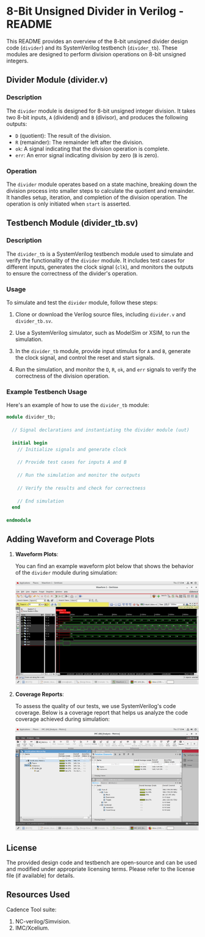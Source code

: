 # 8-Bit Unsigned Divider in Verilog - README

This README provides an overview of the 8-bit unsigned divider design code (`divider`) and its SystemVerilog testbench (`divider_tb`). These modules are designed to perform division operations on 8-bit unsigned integers.

## Divider Module (divider.v)

### Description

The `divider` module is designed for 8-bit unsigned integer division. It takes two 8-bit inputs, `A` (dividend) and `B` (divisor), and produces the following outputs:

- `D` (quotient): The result of the division.
- `R` (remainder): The remainder left after the division.
- `ok`: A signal indicating that the division operation is complete.
- `err`: An error signal indicating division by zero (`B` is zero).

### Operation

The `divider` module operates based on a state machine, breaking down the division process into smaller steps to calculate the quotient and remainder. It handles setup, iteration, and completion of the division operation. The operation is only initiated when `start` is asserted.

## Testbench Module (divider_tb.sv)

### Description

The `divider_tb` is a SystemVerilog testbench module used to simulate and verify the functionality of the `divider` module. It includes test cases for different inputs, generates the clock signal (`clk`), and monitors the outputs to ensure the correctness of the divider's operation.

### Usage

To simulate and test the `divider` module, follow these steps:

1. Clone or download the Verilog source files, including `divider.v` and `divider_tb.sv`.

2. Use a SystemVerilog simulator, such as ModelSim or XSIM, to run the simulation.

3. In the `divider_tb` module, provide input stimulus for `A` and `B`, generate the clock signal, and control the reset and start signals.

4. Run the simulation, and monitor the `D`, `R`, `ok`, and `err` signals to verify the correctness of the division operation.

### Example Testbench Usage

Here's an example of how to use the `divider_tb` module:

```systemverilog
module divider_tb;

  // Signal declarations and instantiating the divider module (uut)

  initial begin
    // Initialize signals and generate clock

    // Provide test cases for inputs A and B

    // Run the simulation and monitor the outputs

    // Verify the results and check for correctness

    // End simulation
  end

endmodule
```

## Adding Waveform and Coverage Plots

1. **Waveform Plots**:

   You can find an example waveform plot below that shows the behavior of the `divider` module during simulation:

   ![Waveform Example](waveform.jpeg)

2. **Coverage Reports**:

   To assess the quality of our tests, we use SystemVerilog's code coverage. Below is a coverage report that helps us analyze the code coverage achieved during simulation:

   ![Coverage Example](coverage.png)


## License

The provided design code and testbench are open-source and can be used and modified under appropriate licensing terms. Please refer to the license file (if available) for details.

## Resources Used

Cadence Tool suite:
1. NC-verilog/Simvision.
2. IMC/Xcelium.

